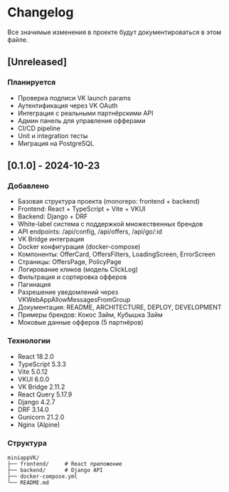 # Changelog

Все значимые изменения в проекте будут документироваться в этом файле.

## [Unreleased]

### Планируется
- Проверка подписи VK launch params
- Аутентификация через VK OAuth
- Интеграция с реальными партнёрскими API
- Админ панель для управления офферами
- CI/CD pipeline
- Unit и integration тесты
- Миграция на PostgreSQL

## [0.1.0] - 2024-10-23

### Добавлено
- Базовая структура проекта (monorepo: frontend + backend)
- Frontend: React + TypeScript + Vite + VKUI
- Backend: Django + DRF
- White-label система с поддержкой множественных брендов
- API endpoints: /api/config, /api/offers, /api/go/:id
- VK Bridge интеграция
- Docker конфигурация (docker-compose)
- Компоненты: OfferCard, OffersFilters, LoadingScreen, ErrorScreen
- Страницы: OffersPage, PolicyPage
- Логирование кликов (модель ClickLog)
- Фильтрация и сортировка офферов
- Пагинация
- Разрешение уведомлений через VKWebAppAllowMessagesFromGroup
- Документация: README, ARCHITECTURE, DEPLOY, DEVELOPMENT
- Примеры брендов: Кокос Займ, Кубышка Займ
- Моковые данные офферов (5 партнёров)

### Технологии
- React 18.2.0
- TypeScript 5.3.3
- Vite 5.0.12
- VKUI 6.0.0
- VK Bridge 2.11.2
- React Query 5.17.9
- Django 4.2.7
- DRF 3.14.0
- Gunicorn 21.2.0
- Nginx (Alpine)

### Структура
```
miniappVK/
├── frontend/     # React приложение
├── backend/      # Django API
├── docker-compose.yml
└── README.md
```

